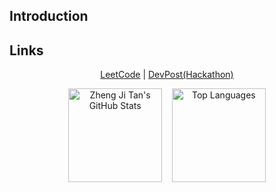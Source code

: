 
## Introduction


## Links
<p align="center">
  <a href="https://leetcode.com/Just_ZJ/">LeetCode</a> |
  <a href="https://devpost.com/Just-ZJ">DevPost(Hackathon)</a>
</p>


<!--- Repo For Stats Cards: https://github.com/anuraghazra/github-readme-stats --->
<p align="center">
  <a href="#"><img height="150px" alt="Zheng Ji Tan's GitHub Stats" src="https://github-readme-stats.vercel.app/api?username=Just-ZJ&count_private=true&show_icons=true&include_all_commits=true" /></a> &nbsp;&nbsp;
    <a href="#"><img height="150px" alt="Top Languages" src="https://github-readme-stats.vercel.app/api/top-langs/?username=Just-ZJ&layout=compact&card_width=445&langs_count=8&hide=asp.net,shaderlab" /></a>
</p>
